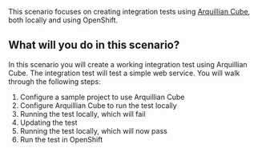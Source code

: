 This scenario focuses on creating integration tests using [Arquillian Cube](http://arquillian.org/arquillian-cube/), both locally and using OpenShift. 


## What will you do in this scenario?

In this scenario you will create a working integration test using Arquillian Cube. The integration test will test a simple web service. You will walk through the following steps:

1. Configure a sample project to use Arquillian Cube
2. Configure Arquillian Cube to run the test locally
3. Running the test locally, which will fail
4. Updating the test
5. Running the test locally, which will now pass
6. Run the test in OpenShift

